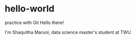 # hello-world
practice with Git
Hello there!

I'm Shaquitha Maruni, data science master's student at TWU
